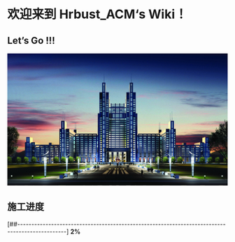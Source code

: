 # 欢迎来到 **Hrbust_ACM‘s Wiki！**

## **Let’s Go !!!**

![](.\images\Hrbust.jpg)



## **施工进度**

[##-----------------------------------------------------------------------------------------------] **2%** 


